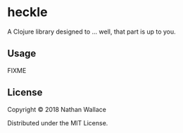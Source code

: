 # heckle

A Clojure library designed to ... well, that part is up to you.

## Usage

FIXME

## License

Copyright © 2018 Nathan Wallace

Distributed under the MIT License.
